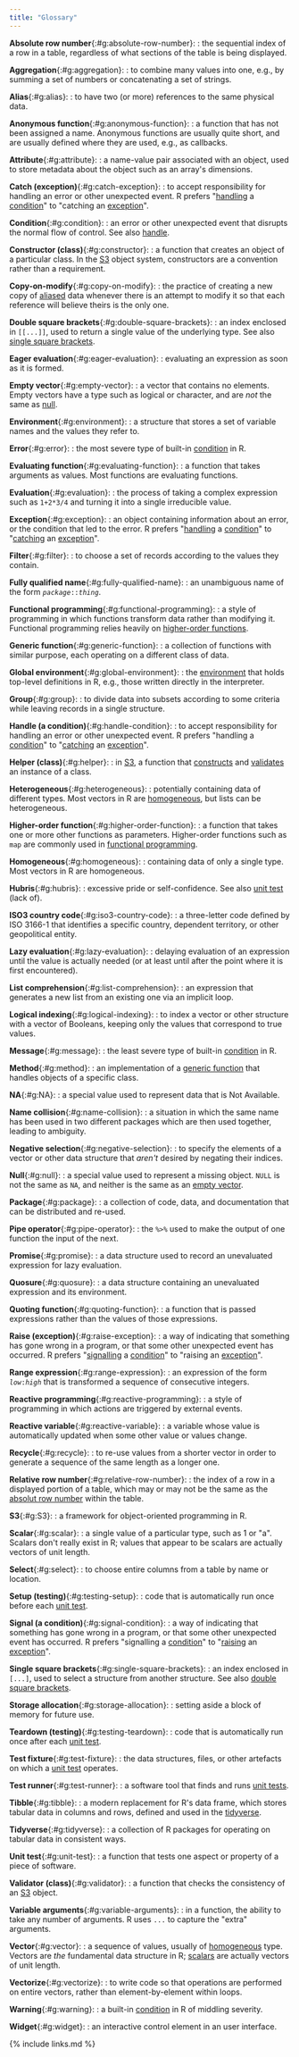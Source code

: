 ```yaml
---
title: "Glossary"
---
```


**Absolute row number**{:#g:absolute-row-number}:
:   the sequential index of a row in a table,
    regardless of what sections of the table is being displayed.

**Aggregation**{:#g:aggregation}:
:   to combine many values into one,
    e.g.,
    by summing a set of numbers or concatenating a set of strings.

**Alias**{:#g:alias}:
:   to have two (or more) references to the same physical data.

**Anonymous function**{:#g:anonymous-function}:
:   a function that has not been assigned a name.
    Anonymous functions are usually quite short,
    and are usually defined where they are used,
    e.g.,
    as callbacks.

**Attribute**{:#g:attribute}:
:   a name-value pair associated with an object,
    used to store metadata about the object
    such as an array's dimensions.

**Catch (exception)**{:#g:catch-exception}:
:   to accept responsibility for handling an error
    or other unexpected event.
    R prefers "[handling](#g:handle-condition) a [condition](#g:condition)"
    to "catching an [exception](#g:exception)".

**Condition**{:#g:condition}:
:   an error or other unexpected event that disrupts the normal flow of control.
    See also [handle](#g:handle-condition).

**Constructor (class)**{:#g:constructor}:
:   a function that creates an object of a particular class.
    In the [S3](#g:S3) object system,
    constructors are a convention rather than a requirement.

**Copy-on-modify**{:#g:copy-on-modify}:
:   the practice of creating a new copy of [aliased](#g:alias) data
    whenever there is an attempt to modify it
    so that each reference will believe theirs is the only one.

**Double square brackets**{:#g:double-square-brackets}:
:   an index enclosed in `[[...]]`,
    used to return a single value of the underlying type.
    See also [single square brackets](#g:single-square-brackets).

**Eager evaluation**{:#g:eager-evaluation}:
:   evaluating an expression as soon as it is formed.

**Empty vector**{:#g:empty-vector}:
:   a vector that contains no elements.
    Empty vectors have a type such as logical or character,
    and are *not* the same as [null](#g:null).

**Environment**{:#g:environment}:
:   a structure that stores a set of variable names and the values they refer to.

**Error**{:#g:error}:
:   the most severe type of built-in [condition](#g:condition) in R.

**Evaluating function**{:#g:evaluating-function}:
:   a function that takes arguments as values.
    Most functions are evaluating functions.

**Evaluation**{:#g:evaluation}:
:   the process of taking a complex expression such as `1+2*3/4`
    and turning it into a single irreducible value.

**Exception**{:#g:exception}:
:   an object containing information about an error,
    or the condition that led to the error.
    R prefers "[handling](#g:handle-condition) a [condition](#g:condition)"
    to "[catching](#g:catch-exception) an [exception](#g:exception)".

**Filter**{:#g:filter}:
:   to choose a set of records according to the values they contain.

**Fully qualified name**{:#g:fully-qualified-name}:
:   an unambiguous name of the form <code><em>package</em>::<em>thing</em></code>.

**Functional programming**{:#g:functional-programming}:
:   a style of programming in which functions transform data rather than modifying it.
    Functional programming relies heavily on [higher-order functions](#g:higher-order-function).

**Generic function**{:#g:generic-function}:
:   a collection of functions with similar purpose,
    each operating on a different class of data.

**Global environment**{:#g:global-environment}:
:   the [environment](#g:environment) that holds top-level definitions in R,
    e.g.,
    those written directly in the interpreter.

**Group**{:#g:group}:
:   to divide data into subsets according to some criteria
    while leaving records in a single structure.

**Handle (a condition)**{:#g:handle-condition}:
:   to accept responsibility for handling an error
    or other unexpected event.
    R prefers "handling a [condition](#g:condition)"
    to "[catching](#g:catch-exception) an [exception](#g:exception)".

**Helper (class)**{:#g:helper}:
:   in [S3](#g:S3),
    a function that [constructs](#g:constructor) and [validates](#g:validator)
    an instance of a class.

**Heterogeneous**{:#g:heterogeneous}:
:   potentially containing data of different types.
    Most vectors in R are [homogeneous](#g:homogeneous),
    but lists can be heterogeneous.

**Higher-order function**{:#g:higher-order-function}:
:   a function that takes one or more other functions as parameters.
    Higher-order functions such as `map` are commonly used in [functional programming](#g:functional-programming).

**Homogeneous**{:#g:homogeneous}:
:   containing data of only a single type.
    Most vectors in R are homogeneous.

**Hubris**{:#g:hubris}:
:   excessive pride or self-confidence.
    See also [unit test](#g:unit-test) (lack of).

**ISO3 country code**{:#g:iso3-country-code}:
:   a three-letter code defined by ISO 3166-1 that identifies a specific country,
    dependent territory,
    or other geopolitical entity.

**Lazy evaluation**{:#g:lazy-evaluation}:
:   delaying evaluation of an expression until the value is actually needed
    (or at least until after the point where it is first encountered).

**List comprehension**{:#g:list-comprehension}:
:   an expression that generates a new list from an existing one via an implicit loop.

**Logical indexing**{:#g:logical-indexing}:
:   to index a vector or other structure with a vector of Booleans,
    keeping only the values that correspond to true values.

**Message**{:#g:message}:
:   the least severe type of built-in [condition](#g:condition) in R.

**Method**{:#g:method}:
:   an implementation of a [generic function](#g:generic-function)
    that handles objects of a specific class.

**NA**{:#g:NA}:
:   a special value used to represent data that is Not Available.

**Name collision**{:#g:name-collision}:
:   a situation in which the same name has been used in two different packages
    which are then used together,
    leading to ambiguity.

**Negative selection**{:#g:negative-selection}:
:   to specify the elements of a vector or other data structure that *aren't* desired
    by negating their indices.

**Null**{:#g:null}:
:   a special value used to represent a missing object.
    `NULL` is not the same as `NA`,
    and neither is the same as an [empty vector](#g:empty-vector).

**Package**{:#g:package}:
:   a collection of code, data, and documentation
    that can be distributed and re-used.

**Pipe operator**{:#g:pipe-operator}:
:   the `%>%` used to make the output of one function the input of the next.

**Promise**{:#g:promise}:
:   a data structure used to record an unevaluated expression for lazy evaluation.

**Quosure**{:#g:quosure}:
:   a data structure containing an unevaluated expression and its environment.

**Quoting function**{:#g:quoting-function}:
:   a function that is passed expressions rather than the values of those expressions.

**Raise (exception)**{:#g:raise-exception}:
:   a way of indicating that something has gone wrong in a program,
    or that some other unexpected event has occurred.
    R prefers "[signalling](#g:signal-condition) a [condition](#g:condition)"
    to "raising an [exception](#g:exception)".

**Range expression**{:#g:range-expression}:
:   an expression of the form <code><em>low</em>:<em>high</em></code>
    that is transformed a sequence of consecutive integers.

**Reactive programming**{:#g:reactive-programming}:
:   a style of programming in which actions are triggered by external events.

**Reactive variable**{:#g:reactive-variable}:
:   a variable whose value is automatically updated when some other value or values change.

**Recycle**{:#g:recycle}:
:   to re-use values from a shorter vector in order to generate
    a sequence of the same length as a longer one.

**Relative row number**{:#g:relative-row-number}:
:   the index of a row in a displayed portion of a table,
    which may or may not be the same as the [absolut row number](#g:absolute-row-number)
    within the table.

**S3**{:#g:S3}:
:   a framework for object-oriented programming in R.

**Scalar**{:#g:scalar}:
:   a single value of a particular type, such as 1 or "a".
    Scalars don't really exist in R;
    values that appear to be scalars are actually vectors of unit length.

**Select**{:#g:select}:
:   to choose entire columns from a table by name or location.

**Setup (testing)**{:#g:testing-setup}:
:   code that is automatically run once before each [unit test](#g:unit-test).

**Signal (a condition)**{:#g:signal-condition}:
:   a way of indicating that something has gone wrong in a program,
    or that some other unexpected event has occurred.
    R prefers "signalling a [condition](#g:condition)"
    to "[raising](#g:raise-exception) an [exception](#g:exception)".

**Single square brackets**{:#g:single-square-brackets}:
:   an index enclosed in `[...]`,
    used to select a structure from another structure.
    See also [double square brackets](#g:double-square-brackets).

**Storage allocation**{:#g:storage-allocation}:
:   setting aside a block of memory for future use.

**Teardown (testing)**{:#g:testing-teardown}:
:   code that is automatically run once after each [unit test](#g:unit-test).

**Test fixture**{:#g:test-fixture}:
:   the data structures, files, or other artefacts on which a [unit test](#g:unit-test) operates.

**Test runner**{:#g:test-runner}:
:   a software tool that finds and runs [unit tests](#g:unit-test).

**Tibble**{:#g:tibble}:
:   a modern replacement for R's data frame,
    which stores tabular data in columns and rows,
    defined and used in the [tidyverse](#g:tidyverse).

**Tidyverse**{:#g:tidyverse}:
:   a collection of R packages for operating on tabular data in consistent ways.

**Unit test**{:#g:unit-test}:
:   a function that tests one aspect or property of a piece of software.

**Validator (class)**{:#g:validator}:
:   a function that checks the consistency of an [S3](#g:S3) object.

**Variable arguments**{:#g:variable-arguments}:
:   in a function,
    the ability to take any number of arguments.
    R uses `...` to capture the "extra" arguments.

**Vector**{:#g:vector}:
:   a sequence of values,
    usually of [homogeneous](#g:homogeneous) type.
    Vectors are *the* fundamental data structure in R;
    [scalars](#g:scalar) are actually vectors of unit length.

**Vectorize**{:#g:vectorize}:
:   to write code so that operations are performed on entire vectors,
    rather than element-by-element within loops.

**Warning**{:#g:warning}:
:   a built-in [condition](#g:condition) in R of middling severity.

**Widget**{:#g:widget}:
:   an interactive control element in an user interface.

{% include links.md %}
